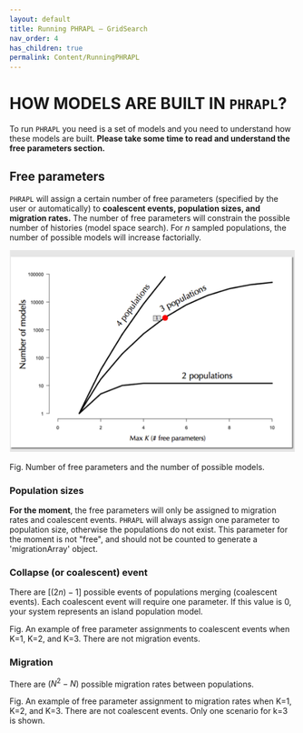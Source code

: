 ```yaml
---
layout: default
title: Running PHRAPL – GridSearch
nav_order: 4
has_children: true
permalink: Content/RunningPHRAPL
---
```


HOW MODELS ARE BUILT IN `PHRAPL`?
=======

To run `PHRAPL` you need is a set of models and you need to understand how these models are built. __Please take some time to read and understand the free parameters section.__
 

## Free parameters

`PHRAPL` will assign a certain number of free parameters (specified by the user or automatically) to __coalescent events, population sizes, and migration rates.__ The number of free parameters will constrain the possible number of histories (model space search). For _n_ sampled populations, the number of possible models will increase factorially. 

![](https://github.com/ariadnamorales/phrapl-manual/blob/master/images/parameters_models.png?raw=true)

Fig. Number of free parameters and the number of possible models.


### Population sizes
__For the moment__, the free parameters will only be assigned to migration rates and coalescent events. `PHRAPL` will always assign one parameter to population size, otherwise the populations do not exist. This parameter for the moment is not "free", and should not be counted to generate a 'migrationArray' object.


### Collapse (or coalescent) event 
There are $[(2n)-1]$ possible events of populations merging (coalescent events). Each coalescent event will require one parameter. If this value is 0, your system represents an island population model.


Fig. An example of free parameter assignments to coalescent events when K=1, K=2, and K=3. There are not migration events.

### Migration
There are $(N^2 - N)$ possible migration rates between populations.


Fig. An example of free parameter assignment to migration rates when K=1, K=2, and K=3. There are not coalescent events. Only one scenario for k=3 is shown.


